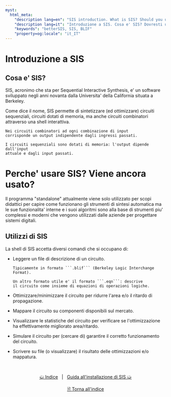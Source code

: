 ```yaml
---
myst:
  html_meta:
    "description lang=en": "SIS introduction. What is SIS? Should you use it? How to use it."
    "description lang=it": "Introduzione a SIS. Cosa e' SIS? Dovresti usare SIS? Come usarlo."
    "keywords": "betterSIS, SIS, BLIF"
    "property=og:locale": "it_IT"
---
```


# Introduzione a SIS

## Cosa e' SIS?

SIS, acronimo che sta per Sequential Interactive Synthesis, e' un software sviluppato negli anni novanta dalla Universita' della California situata a Berkeley.

Come dice il nome, SIS permette di sintetizzare (ed ottimizzare) circuiti sequenziali, circuiti dotati di memoria, 
ma anche circuiti combinatori attraverso una shell interattiva.

```{admonition} nota
Nei circuiti combinatori ad ogni combinazione di input 
corrisponde un output indipendente dagli ingressi passati.

I circuiti sequenziali sono dotati di memoria: l'output dipende dall'input
attuale e dagli input passati.
```

# Perche' usare SIS? Viene ancora usato?

Il programma "standalone" attualmente viene solo utilizzato per scopi didattici per capire come funzionano gli strumenti di sintesi automatica ma le sue funzionalita' interne e i suoi algoritmi sono alla base di strumenti piu' complessi e moderni che vengono utilizzati dalle aziende per progettare sistemi digitali.


## Utilizzi di SIS

La shell di SIS accetta diversi comandi che si occupano di:

* Leggere un file di descrizione di un circuito.
    ```{admonition} nota
    Tipicamente in formato ```.blif``` (Berkeley Logic Interchange Format).
    
    Un altro formato utile e' il formato ```.eqn```: descrive
    il circuito come insieme di equazioni di operazioni logiche.
    ```

* Ottimizzare/minimizzare il circuito per ridurre l'area e/o il ritardo di propagazione.

* Mappare il circuito su componenti disponibili sul mercato.

* Visualizzare le statistiche del circuito per verificare se l'ottimizzazione ha
effettivamente migliorato area/ritardo.

* Simulare il circuito per (cercare di) garantire il corretto funzionamento del circuito.

* Scrivere su file (o visualizzare) il risultato delle ottimizzazioni e/o mappatura.

<br>

<div align=center>

[🢠 Indice](./tutorials.md) &nbsp; | &nbsp; [Guida all'installazione di SIS 🢡](./002_installazione_sis.md)

[🗎 Torna all'indice](./tutorials.md)

</div>
